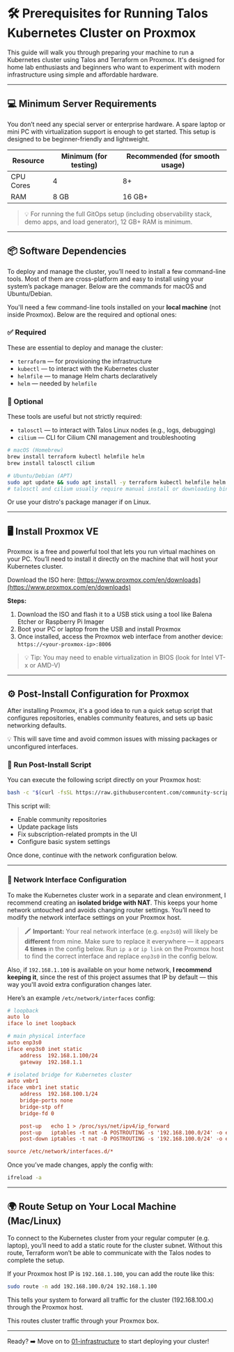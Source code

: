 # 🛠️ Prerequisites for Running Talos Kubernetes Cluster on Proxmox

This guide will walk you through preparing your machine to run a Kubernetes cluster using Talos and Terraform on Proxmox. It's designed for home lab enthusiasts and beginners who want to experiment with modern infrastructure using simple and affordable hardware.

---

## 💻 Minimum Server Requirements

You don’t need any special server or enterprise hardware. A spare laptop or mini PC with virtualization support is enough to get started. This setup is designed to be beginner-friendly and lightweight.

| Resource  | Minimum (for testing) | Recommended (for smooth usage) |
| --------- | --------------------- | ------------------------------ |
| CPU Cores | 4                     | 8+                             |
| RAM       | 8 GB                  | 16 GB+                         |

> 💡 For running the full GitOps setup (including observability stack, demo apps, and load generator), 12 GB+ RAM is minimum.

---

## 📦 Software Dependencies

To deploy and manage the cluster, you’ll need to install a few command-line tools. Most of them are cross-platform and easy to install using your system’s package manager. Below are the commands for macOS and Ubuntu/Debian.

You'll need a few command-line tools installed on your **local machine** (not inside Proxmox). Below are the required and optional ones:

### ✅ Required

These are essential to deploy and manage the cluster:

* `terraform` — for provisioning the infrastructure
* `kubectl` — to interact with the Kubernetes cluster
* `helmfile` — to manage Helm charts declaratively
* `helm` — needed by `helmfile`

### 🧩 Optional

These tools are useful but not strictly required:

* `talosctl` — to interact with Talos Linux nodes (e.g., logs, debugging)
* `cilium` — CLI for Cilium CNI management and troubleshooting

```bash
# macOS (Homebrew)
brew install terraform kubectl helmfile helm
brew install talosctl cilium

# Ubuntu/Debian (APT)
sudo apt update && sudo apt install -y terraform kubectl helmfile helm
# talosctl and cilium usually require manual install or downloading binaries
```

Or use your distro's package manager if on Linux.

---

## 🖥️ Install Proxmox VE

Proxmox is a free and powerful tool that lets you run virtual machines on your PC. You’ll need to install it directly on the machine that will host your Kubernetes cluster.

Download the ISO here: [https://www.proxmox.com/en/downloads](https://www.proxmox.com/en/downloads)

**Steps:**

1. Download the ISO and flash it to a USB stick using a tool like Balena Etcher or Raspberry Pi Imager
2. Boot your PC or laptop from the USB and install Proxmox
3. Once installed, access the Proxmox web interface from another device: `https://<your-proxmox-ip>:8006`

> 💡 Tip: You may need to enable virtualization in BIOS (look for Intel VT-x or AMD-V)

---

## ⚙️ Post-Install Configuration for Proxmox

After installing Proxmox, it's a good idea to run a quick setup script that configures repositories, enables community features, and sets up basic networking defaults.

💡 This will save time and avoid common issues with missing packages or unconfigured interfaces.

### 🔧 Run Post-Install Script

You can execute the following script directly on your Proxmox host:

```bash
bash -c "$(curl -fsSL https://raw.githubusercontent.com/community-scripts/ProxmoxVE/main/tools/pve/post-pve-install.sh)"
```

This script will:

* Enable community repositories
* Update package lists
* Fix subscription-related prompts in the UI
* Configure basic system settings

Once done, continue with the network configuration below.

---

### 🧩 Network Interface Configuration

To make the Kubernetes cluster work in a separate and clean environment, I recommend creating an **isolated bridge with NAT**. This keeps your home network untouched and avoids changing router settings. You’ll need to modify the network interface settings on your Proxmox host.

> 🖍️ **Important:** Your real network interface (e.g. `enp3s0`) will likely be **different** from mine. Make sure to replace it everywhere — it appears **4 times** in the config below.
> Run `ip a` or `ip link` on the Proxmox host to find the correct interface and replace `enp3s0` in the config below.

Also, if `192.168.1.100` is available on your home network, **I recommend keeping it**, since the rest of this project assumes that IP by default — this way you'll avoid extra configuration changes later.

Here’s an example `/etc/network/interfaces` config:

```ini
# loopback
auto lo
iface lo inet loopback

# main physical interface
auto enp3s0
iface enp3s0 inet static
    address  192.168.1.100/24
    gateway  192.168.1.1

# isolated bridge for Kubernetes cluster
auto vmbr1
iface vmbr1 inet static
    address  192.168.100.1/24
    bridge-ports none
    bridge-stp off
    bridge-fd 0

    post-up   echo 1 > /proc/sys/net/ipv4/ip_forward
    post-up   iptables -t nat -A POSTROUTING -s '192.168.100.0/24' -o enp3s0 -j MASQUERADE
    post-down iptables -t nat -D POSTROUTING -s '192.168.100.0/24' -o enp3s0 -j MASQUERADE

source /etc/network/interfaces.d/*
```

Once you’ve made changes, apply the config with:

```bash
ifreload -a
```

---

## 🌍 Route Setup on Your Local Machine (Mac/Linux)

To connect to the Kubernetes cluster from your regular computer (e.g. laptop), you’ll need to add a static route for the cluster subnet. Without this route, Terraform won’t be able to communicate with the Talos nodes to complete the setup.

If your Proxmox host IP is `192.168.1.100`, you can add the route like this:

```bash
sudo route -n add 192.168.100.0/24 192.168.1.100
```

This tells your system to forward all traffic for the cluster (192.168.100.x) through the Proxmox host.

This routes cluster traffic through your Proxmox box.

---

Ready? ➡️ Move on to [01-infrastructure](../01-infrastructure/) to start deploying your cluster!
